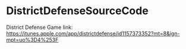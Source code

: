 # DistrictDefenseSourceCode

District Defense Game link: https://itunes.apple.com/app/districtdefense/id1157373352?mt=8&ign-mpt=uo%3D4%253F
